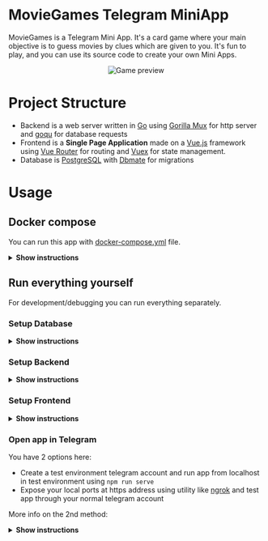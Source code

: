 # MovieGames Telegram MiniApp

MovieGames is a Telegram Mini App. It's a card game where your
main objective is to guess movies by clues which are given to
you. It's fun to play, and you can use its source code to
create your own Mini Apps.

<div align="center">
    <img src=https://github.com/Sergey-pr/movie-games-tg/raw/main/assets/preview.gif
    alt="Game preview">
</div>

# Project Structure

* Backend is a web server written in <a href=https://go.dev/>Go</a> using 
  <a href=https://github.com/gorilla/mux#gorillamux>Gorilla Mux</a>
  for http server and <a href=https://github.com/doug-martin/goqu#readme>goqu</a>
  for database requests
* Frontend is a **Single Page Application** made on a <a href=https://vuejs.org/>Vue.js</a>
  framework using <a href=https://router.vuejs.org/>Vue Router</a> for routing and
  <a href=https://vuex.vuejs.org/>Vuex</a> for state management.
* Database is <a href=https://www.postgresql.org/>PostgreSQL</a> with 
  <a href=https://github.com/amacneil/dbmate#dbmate>Dbmate</a> for migrations

# Usage

## Docker compose

You can run this app with
<a href=https://github.com/Sergey-pr/movie-games-tg/blob/main/docker-compose.yml>
docker-compose.yml</a> file.

<details><summary><b>Show instructions</b></summary>

1. Make a copy of
   <a href=https://github.com/Sergey-pr/movie-games-tg/blob/main/docker-compose.yml>
   docker-compose.yml</a> and name it docker-compose.yml.local
2. Edit **Environment Variables** to suit your needs

```dotenv
# frontend

# VUE_APP_BASE_URL is your backend address, requests to backend will go there
VUE_APP_BASE_URL=localhost:8888


#backend

# DATABASE is your database DSN string
DATABASE='user=postgres password=postgres host=localhost port=5432 dbname=movie_games sslmode=disable'
# JWT_TOKEN is your JWT token secret you can write here any combination of symbols
JWT_TOKEN=sfhjahkfg8749GHGJHgjhds
# TELEGRAM_BOT_TOKEN is your Telegram bot token you can get it from @BotFather 
# when registering your telegram bot
TELEGRAM_BOT_TOKEN=123456789:qwertyuioASDFGHJKLzxcvbnm
# FRONTEND_HOSTNAME is your frontend address
FRONTEND_HOSTNAME=localhost:8080
# BACKEND_HOSTNAME is your backend address
BACKEND_HOSTNAME=localhost:8888


# migrator
# This is a migrator service which will create all the tables in your database

# DBMATE_NO_DUMP_SCHEMA is boolean for createing dump schema file you can leave it 
# to true, as dump schema is not needed for this project
DBMATE_NO_DUMP_SCHEMA=true
# DBMATE_MIGRATIONS_DIR is a folder with migrations for this project it is migrations
DBMATE_MIGRATIONS_DIR=migrations
# DATABASE_URL is your database connection string
DATABASE_URL=postgres://postgres:postgres@db:5432/movie_games?sslmode=disable


# database
# Here are your database credentials
POSTGRES_USER=postgres
POSTGRES_PASSWORD=postgres
POSTGRES_DB=movie_games
```

3. Run `docker-compose -f docker-compose.yml.local build` to build your containers
4. Run `docker-compose -f docker-compose.yml.local up -d` to run your project
5. It will automatically assign telegram bot callbacks, but you need to manually
   set your bot menu button with @BotFather telegram bot  if you want to open web app
   with menu button.
</details>

## Run everything yourself

For development/debugging you can run everything separately.

### Setup Database

<details><summary><b>Show instructions</b></summary>

1. Create your postgres database
2. Install <a href=https://github.com/amacneil/dbmate#dbmate>Dbmate</a>
3. In the backend folder set your .env file with 
   <a href=https://github.com/amacneil/dbmate#dbmate>Dbmate</a> 
   Environment Variables
```dotenv
# DBMATE_NO_DUMP_SCHEMA is boolean for createing dump schema file you can leave it 
# to true, as dump schema is not needed for this project
DBMATE_NO_DUMP_SCHEMA=true
# DBMATE_MIGRATIONS_DIR is a folder with migrations for this project it is migrations
DBMATE_MIGRATIONS_DIR=migrations
# DATABASE_URL is your database connection string
DATABASE_URL=postgres://postgres:postgres@db:5432/movie_games?sslmode=disable
```
4. Run `dbmate up` to apply migrations
</details>

### Setup Backend

<details><summary><b>Show instructions</b></summary>

1. Setup <a href=https://go.dev/>Go</a> 1.20 or newer
2. Export your Environment Variables
```dotenv
# REST_LISTEN is adress at which web server will listen to requests
REST_LISTEN=0.0.0.0:8888
# DATABASE is your database DSN string
DATABASE='user=postgres password=postgres host=localhost port=5432 dbname=movie_games sslmode=disable'
# JWT_TOKEN is your JWT token secret you can write here any combination of symbols
JWT_TOKEN=sfhjahkfg8749GHGJHgjhds
# TELEGRAM_BOT_TOKEN is your Telegram bot token you can get it from @BotFather 
# when registering your telegram bot
TELEGRAM_BOT_TOKEN=123456789:qwertyuioASDFGHJKLzxcvbnm
# FRONTEND_HOSTNAME is your frontend address
FRONTEND_HOSTNAME=localhost:8080
# BACKEND_HOSTNAME is your backend address
BACKEND_HOSTNAME=localhost:8888
```
3. Run `go mod download` to download all the dependecies
4. Run `go build main.go` this will run your backend web server

</details>

### Setup Frontend

<details><summary><b>Show instructions</b></summary>

1. Install <a href=https://nodejs.org/en>Node</a>
2. Go to frontend folder
3. Run `npm install` to install all the dependencies
4. Run `npm run serve` to serve frontend on localhost. You can also use
   `npm run dev` which will build dist and auto update dist with all the changes 
   and the serve it with a <a href=https://www.npmjs.com/package/serve>serve</a> package

</details>

### Open app in Telegram

You have 2 options here:
* Create a test environment telegram account and run app from localhost 
  in test environment using `npm run serve`
* Expose your local ports at https address using utility like
  <a href=https://ngrok.com/>ngrok</a> and test app through your normal telegram
  account

More info on the 2nd method:

<details><summary><b>Show instructions</b></summary>

1. Register an <a href=https://ngrok.com/>ngrok</a> account
2. Setup ngrok config to tunnel 2 different ports
```yml
version: "2"
authtoken: yourNgrokToken
tunnels:
  backend:
    proto: http
    addr: 8888
  frontend:
    proto: http
    addr: 8080
```
3. Change your backend Environment Variables to addresses given to you by ngrok.
   For example:
```dotenv
FRONTEND_HOSTNAME=https://2acf-188-233-88-176.ngrok-free.app
BACKEND_HOSTNAME=https://7cc1-188-233-88-176.ngrok-free.app
```
4. Run backend with `go build main.go` in the backend folder. It will run at 8888 port by default,
   or you can change it with `REST_LISTEN` Environment Variable
5. Change your frontend Environment Variable to address given to you by ngrok.
   For example:
```dotenv
# VUE_APP_BASE_URL is your backend address, requests to backend will go there
VUE_APP_BASE_URL=https://7cc1-188-233-88-176.ngrok-free.app
```
6. Run frontend with `npm run dev` to generate dist
7. Serve frontend with <a href=https://www.npmjs.com/package/serve>serve</a>
   by running `serve -l 8080` in the frontend folder
8. Register frontend address as app url at @BotFather 
</details>
